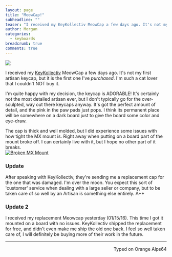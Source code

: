 ```yaml
---
layout: page
title: "MeowCap!"
subheadline: ""
teaser: "I received my KeyKollectiv MeowCap a few days ago. It's not my first artisan keycap, but it is the first one I've purchased. I'm such a cat lover that I couldn't NOT buy it."
author: Morgan
categories:
  - keyboards
breadcrumb: true
comments: true
---
```


![](https://i.imgur.com/S2V93BX.jpg)

I received my [KeyKollectiv](http://keykollectiv.com/) MeowCap a few days ago. It's not my first artisan keycap, but it is the first one I've _purchased_. I'm such a cat lover that I couldn't NOT buy it.

I'm quite happy with my decision, the keycap is ADORABLE! It's certainly not the most detailed artisan ever, but I don't typically go for the over-sculpted, way out there keycaps anyway. It's got the perfect amount of detail, and the pink in the paw pads just pops. I think its permanent place will be somewhere on a dark board just to give the board some color and eye-draw.

The cap is thick and well molded, but I did experience some issues with how tight the MX mount is. Right away when putting on a board part of the mount broke off. I can certainly live with it, but I hope no other part of it breaks.   
[![Broken MX Mount](http://imgur.com/SfYXBtB.jpg)](http://imgur.com/Ko5QpHV)

### Update
After speaking with KeyKollectiv, they're sending me a replacement cap for the one that was damaged. I'm over the moon. You expect this sort of 'customer' service when dealing with a large seller or company, but to be taken care of so well by an Artisan is something else entirely. A++

### Update 2

I received my replacement Meowcap yesterday (01/15/16). This time I got it mounted on a board with no issues. KeyKollectiv shipped the replacement for free, and didn't even make me ship the old one back. I feel so well taken care of, I will definitely be buying more of their work in the future.

 ---
<p align="right">Typed on Orange Alps64</p>
